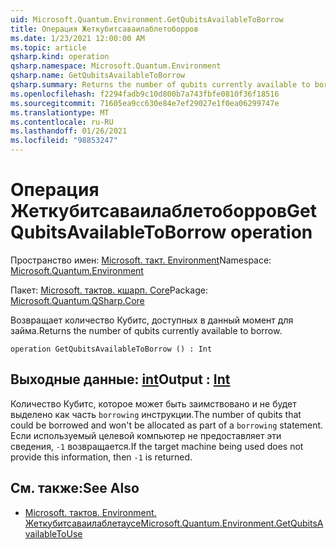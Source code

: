 ```yaml
---
uid: Microsoft.Quantum.Environment.GetQubitsAvailableToBorrow
title: Операция Жеткубитсаваилаблетоборров
ms.date: 1/23/2021 12:00:00 AM
ms.topic: article
qsharp.kind: operation
qsharp.namespace: Microsoft.Quantum.Environment
qsharp.name: GetQubitsAvailableToBorrow
qsharp.summary: Returns the number of qubits currently available to borrow.
ms.openlocfilehash: f2294fadb9c10d800b7a743fbfe0810f36f18516
ms.sourcegitcommit: 71605ea9cc630e84e7ef29027e1f0ea06299747e
ms.translationtype: MT
ms.contentlocale: ru-RU
ms.lasthandoff: 01/26/2021
ms.locfileid: "98853247"
---
```

# <a name="getqubitsavailabletoborrow-operation"></a><span data-ttu-id="07488-102">Операция Жеткубитсаваилаблетоборров</span><span class="sxs-lookup"><span data-stu-id="07488-102">GetQubitsAvailableToBorrow operation</span></span>

<span data-ttu-id="07488-103">Пространство имен: [Microsoft. такт. Environment](xref:Microsoft.Quantum.Environment)</span><span class="sxs-lookup"><span data-stu-id="07488-103">Namespace: [Microsoft.Quantum.Environment](xref:Microsoft.Quantum.Environment)</span></span>

<span data-ttu-id="07488-104">Пакет: [Microsoft. тактов. кшарп. Core](https://nuget.org/packages/Microsoft.Quantum.QSharp.Core)</span><span class="sxs-lookup"><span data-stu-id="07488-104">Package: [Microsoft.Quantum.QSharp.Core](https://nuget.org/packages/Microsoft.Quantum.QSharp.Core)</span></span>


<span data-ttu-id="07488-105">Возвращает количество Кубитс, доступных в данный момент для займа.</span><span class="sxs-lookup"><span data-stu-id="07488-105">Returns the number of qubits currently available to borrow.</span></span>

```qsharp
operation GetQubitsAvailableToBorrow () : Int
```


## <a name="output--int"></a><span data-ttu-id="07488-106">Выходные данные: [int](xref:microsoft.quantum.lang-ref.int)</span><span class="sxs-lookup"><span data-stu-id="07488-106">Output : [Int](xref:microsoft.quantum.lang-ref.int)</span></span>

<span data-ttu-id="07488-107">Количество Кубитс, которое может быть заимствовано и не будет выделено как часть `borrowing` инструкции.</span><span class="sxs-lookup"><span data-stu-id="07488-107">The number of qubits that could be borrowed and won't be allocated as part of a `borrowing` statement.</span></span>
<span data-ttu-id="07488-108">Если используемый целевой компьютер не предоставляет эти сведения, `-1` возвращается.</span><span class="sxs-lookup"><span data-stu-id="07488-108">If the target machine being used does not provide this information, then `-1` is returned.</span></span>

## <a name="see-also"></a><span data-ttu-id="07488-109">См. также:</span><span class="sxs-lookup"><span data-stu-id="07488-109">See Also</span></span>

- [<span data-ttu-id="07488-110">Microsoft. тактов. Environment. Жеткубитсаваилаблетаусе</span><span class="sxs-lookup"><span data-stu-id="07488-110">Microsoft.Quantum.Environment.GetQubitsAvailableToUse</span></span>](xref:Microsoft.Quantum.Environment.GetQubitsAvailableToUse)